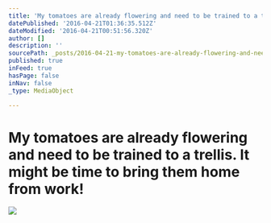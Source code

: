 ```yaml
---
title: 'My tomatoes are already flowering and need to be trained to a trellis. It might be time to bring them home from work!'
datePublished: '2016-04-21T01:36:35.512Z'
dateModified: '2016-04-21T00:51:56.320Z'
author: []
description: ''
sourcePath: _posts/2016-04-21-my-tomatoes-are-already-flowering-and-need-to-be-trained-to.md
published: true
inFeed: true
hasPage: false
inNav: false
_type: MediaObject

---
```

# My tomatoes are already flowering and need to be trained to a trellis. It might be time to bring them home from work!
![](https://the-grid-user-content.s3-us-west-2.amazonaws.com/0131fcd8-67df-4735-ae35-29793024a572.jpg)